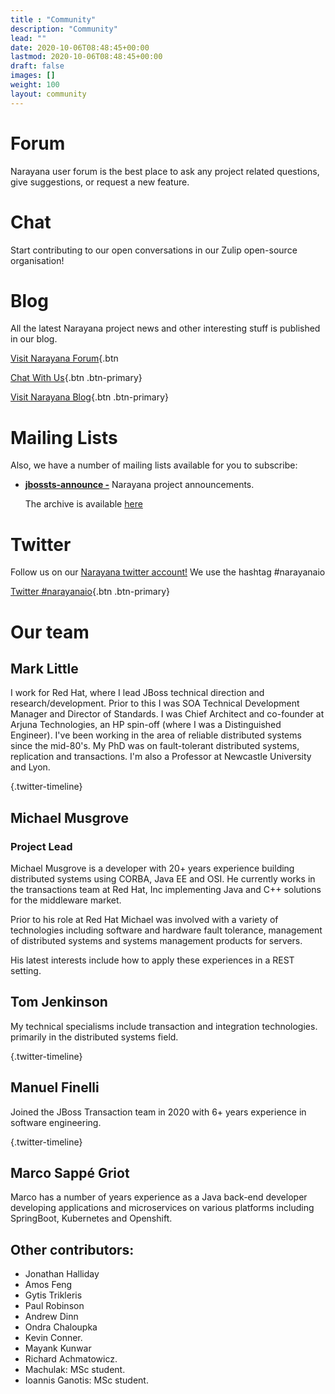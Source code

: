 ```yaml
---
title : "Community"
description: "Community"
lead: ""
date: 2020-10-06T08:48:45+00:00
lastmod: 2020-10-06T08:48:45+00:00
draft: false
images: []
weight: 100
layout: community
---
```


Forum
=====

Narayana user forum is the best place to ask any project related
questions, give suggestions, or request a new feature.

Chat
====

Start contributing to our open conversations in our Zulip open-source
organisation!

Blog
====

All the latest Narayana project news and other interesting stuff is
published in our blog.

[Visit Narayana
Forum](https://groups.google.com/forum/#!forum/narayana-users){.btn


[Chat With Us](https://narayana.zulipchat.com){.btn .btn-primary}

[Visit Narayana Blog](https://jbossts.blogspot.co.uk){.btn .btn-primary}

Mailing Lists
=============

Also, we have a number of mailing lists available for you to subscribe:

-   [**jbossts-announce -**](https://lists.jboss.org/mailman/listinfo/jbossts-announce)
    Narayana project announcements.

    The archive is available
    [here](https://lists.jboss.org/pipermail/jbossts-announce/)

Twitter
=======

Follow us on our [Narayana twitter
account!](https://twitter.com/narayana_io) We use the hashtag
\#narayanaio

[Twitter \#narayanaio](https://twitter.com/hashtag/narayanaio){.btn
.btn-primary}

Our team
========

Mark Little
-----------

I work for Red Hat, where I lead JBoss technical direction and
research/development. Prior to this I was SOA Technical Development
Manager and Director of Standards. I was Chief Architect and co-founder
at Arjuna Technologies, an HP spin-off (where I was a Distinguished
Engineer). I\'ve been working in the area of reliable distributed
systems since the mid-80\'s. My PhD was on fault-tolerant distributed
systems, replication and transactions. I\'m also a Professor at
Newcastle University and Lyon.

[](https://twitter.com/nmcl){.twitter-timeline}

Michael Musgrove
----------------

### Project Lead

Michael Musgrove is a developer with 20+ years experience building
distributed systems using CORBA, Java EE and OSI. He currently works in
the transactions team at Red Hat, Inc implementing Java and C++
solutions for the middleware market.

Prior to his role at Red Hat Michael was involved with a variety of
technologies including software and hardware fault tolerance, management
of distributed systems and systems management products for servers.

His latest interests include how to apply these experiences in a REST
setting.

Tom Jenkinson
-------------

My technical specialisms include transaction and integration
technologies. primarily in the distributed systems field.

[](https://twitter.com/tom_jenkinson){.twitter-timeline}


Manuel Finelli
--------------

Joined the JBoss Transaction team in 2020 with 6+ years experience in
software engineering.

[](https://twitter.com/jmfinelli){.twitter-timeline}


Marco Sappé Griot
-----------------

Marco has a number of years experience as a Java back-end developer
developing applications and microservices on various platforms including
SpringBoot, Kubernetes and Openshift.

Other contributors:
-------------------

-   Jonathan Halliday
-   Amos Feng
-   Gytis Trikleris
-   Paul Robinson
-   Andrew Dinn
-   Ondra Chaloupka
-   Kevin Conner.
-   Mayank Kunwar
-   Richard Achmatowicz.
-   Machulak: MSc student.
-   Ioannis Ganotis: MSc student.